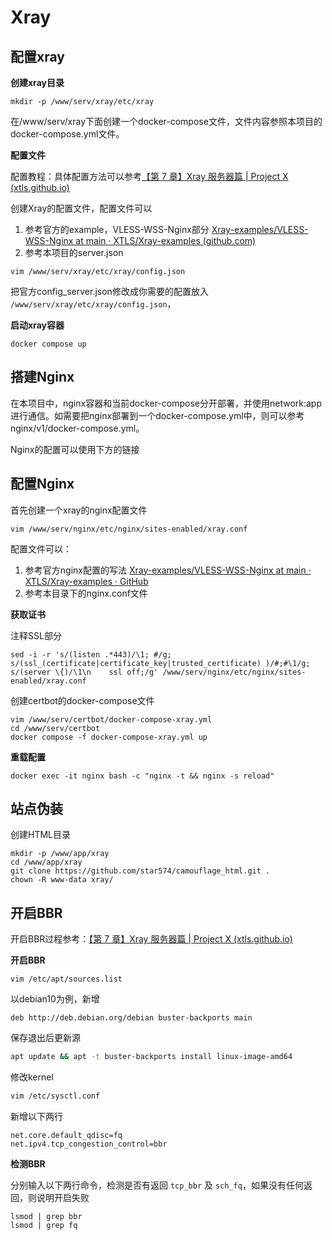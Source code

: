 # Xray

## 配置xray

**创建xray目录**

```
mkdir -p /www/serv/xray/etc/xray
```

在/www/serv/xray下面创建一个docker-compose文件，文件内容参照本项目的docker-compose.yml文件。

**配置文件**

配置教程：具体配置方法可以参考[【第 7 章】Xray 服务器篇 | Project X (xtls.github.io)](https://xtls.github.io/Xray-docs-next/document/level-0/ch07-xray-server.html#_7-4-%E9%85%8D%E7%BD%AE-xray)

创建Xray的配置文件，配置文件可以

1. 参考官方的example，VLESS-WSS-Nginx部分
   [Xray-examples/VLESS-WSS-Nginx at main · XTLS/Xray-examples (github.com)](https://github.com/XTLS/Xray-examples/tree/main/VLESS-WSS-Nginx)
2. 参考本项目的server.json

```
vim /www/serv/xray/etc/xray/config.json
```

把官方config_server.json修改成你需要的配置放入 `/www/serv/xray/etc/xray/config.json`，

**启动xray容器**

```
docker compose up
```

## 搭建Nginx

在本项目中，nginx容器和当前docker-compose分开部署，并使用network:app进行通信。如需要把nginx部署到一个docker-compose.yml中，则可以参考nginx/v1/docker-compose.yml。

Nginx的配置可以使用下方的链接

## 配置Nginx

首先创建一个xray的nginx配置文件

`vim /www/serv/nginx/etc/nginx/sites-enabled/xray.conf`

配置文件可以：

1. 参考官方nginx配置的写法 [Xray-examples/VLESS-WSS-Nginx at main · XTLS/Xray-examples · GitHub](https://github.com/XTLS/Xray-examples/tree/main/VLESS-WSS-Nginx)
2. 参考本目录下的nginx.conf文件

**获取证书**

注释SSL部分

```
sed -i -r 's/(listen .*443)/\1; #/g; s/(ssl_(certificate|certificate_key|trusted_certificate) )/#;#\1/g; s/(server \{)/\1\n    ssl off;/g' /www/serv/nginx/etc/nginx/sites-enabled/xray.conf
```

创建certbot的docker-compose文件

```
vim /www/serv/certbot/docker-compose-xray.yml
cd /www/serv/certbot
docker compose -f docker-compose-xray.yml up
```

**重载配置**

```
docker exec -it nginx bash -c "nginx -t && nginx -s reload"
```

## 站点伪装

创建HTML目录

```
mkdir -p /www/app/xray
cd /www/app/xray
git clone https://github.com/star574/camouflage_html.git .
chown -R www-data xray/
```

## 开启BBR

开启BBR过程参考：[【第 7 章】Xray 服务器篇 | Project X (xtls.github.io)](https://xtls.github.io/document/level-0/ch07-xray-server.html#_7-7-%E6%9C%8D%E5%8A%A1%E5%99%A8%E4%BC%98%E5%8C%96%E4%B9%8B%E4%B8%80-%E5%BC%80%E5%90%AF-bbr)

**开启BBR**

```
vim /etc/apt/sources.list
```

以debian10为例，新增

```
deb http://deb.debian.org/debian buster-backports main
```

保存退出后更新源

```bash
apt update && apt -t buster-backports install linux-image-amd64
```

修改kernel

```bash
vim /etc/sysctl.conf
```

新增以下两行

```
net.core.default_qdisc=fq
net.ipv4.tcp_congestion_control=bbr
```

**检测BBR**

分别输入以下两行命令，检测是否有返回 `tcp_bbr` 及 `sch_fq`，如果没有任何返回，则说明开启失败

```
lsmod | grep bbr
lsmod | grep fq
```
